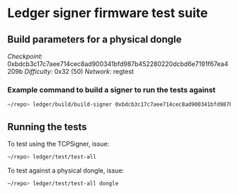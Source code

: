 # Ledger signer firmware test suite

## Build parameters for a physical dongle

*Checkpoint:* 0xbdcb3c17c7aee714cec8ad900341bfd987b452280220dcbd6e7191f67ea4209b
*Difficulty:* 0x32 (50)
*Network:* regtest

### Example command to build a signer to run the tests against

```bash
~/repo> ledger/build/build-signer 0xbdcb3c17c7aee714cec8ad900341bfd987b452280220dcbd6e7191f67ea4209b 50 regtest
```

## Running the tests

To test using the TCPSigner, issue:

```bash
~/repo> ledger/test/test-all
```

To test against a physical dongle, issue:

```bash
~/repo> ledger/test/test-all dongle
```
